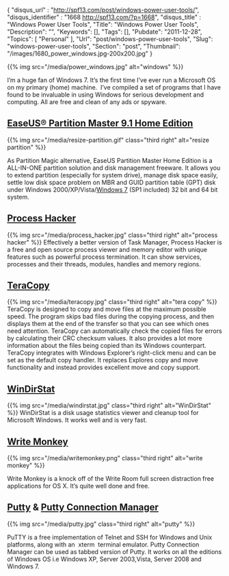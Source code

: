 {
	"disqus_url" : "http://spf13.com/post/windows-power-user-tools/",
	"disqus_identifier" : "1668 http://spf13.com/?p=1668",
	"disqus_title" : "Windows Power User Tools",
	"Title": "Windows Power User Tools",
	"Description": "",
	"Keywords": [],
	"Tags": [],
	"Pubdate": "2011-12-28",
	"Topics": [
		"Personal"
	],
	"Url": "post/windows-power-user-tools",
	"Slug": "windows-power-user-tools",
	"Section": "post",
	"Thumbnail": "/images/1680_power_windows.jpg-200x200.jpg"
}

{{% img src="/media/power_windows.jpg" alt="windows" %}}

I’m a huge fan of Windows 7. It’s the first time I’ve ever run a
Microsoft OS on my primary (home) machine.  I’ve compiled a set of
programs that I have found to be invaluable in using Windows for serious
development and computing. All are free and clean of any ads or spyware.

[EaseUS® Partition Master 9.1 Home Edition](http://www.partition-tool.com/personal.htm)
----------------------------------------------------------------------------------------

{{% img src="/media/resize-partition.gif" class="third right" alt="resize partition" %}}

As Partition Magic alternative, EaseUS Partition Master Home Edition is
a ALL-IN-ONE partition solution and disk management freeware. It allows
you to extend partition (especially for system drive), manage disk space
easily, settle low disk space problem on MBR and GUID partition table
(GPT) disk under Windows 2000/XP/Vista/[Windows
7](http://www.partition-tool.com/resource/resize-partition-windows-7.htm) (SP1
included) 32 bit and 64 bit system.


[Process Hacker](http://sourceforge.net/projects/processhacker/)
----------------------------------------------------------------

{{% img src="/media/process_hacker.jpg" class="third right" alt="process hacker" %}}
Effectively a better version of Task Manager, Process Hacker is a free
and open source process viewer and memory editor with unique features
such as powerful process termination. It can show services, processes
and their threads, modules, handles and memory regions.

[TeraCopy](http://www.codesector.com/teracopy.php)
--------------------------------------------------

{{% img src="/media/teracopy.jpg" class="third right" alt="tera copy" %}}
TeraCopy is designed to copy and move files at the maximum possible
speed. The program skips bad files during the copying process, and then
displays them at the end of the transfer so that you can see which ones
need attention. TeraCopy can automatically check the copied files for
errors by calculating their CRC checksum values. It also provides a lot
more information about the files being copied than its Windows
counterpart. TeraCopy integrates with Windows Explorer’s right-click
menu and can be set as the default copy handler. It replaces Explores
copy and move functionality and instead provides excellent move and copy
support.

[WinDirStat](http://windirstat.info/)
-------------------------------------

{{% img src="/media/windirstat.jpg" class="third right" alt="WinDirStat" %}}
WinDirStat is a disk usage statistics viewer and cleanup tool for
Microsoft Windows. It works well and is very fast.

[Write Monkey](http://writemonkey.com)
--------------------------------------

{{% img src="/media/writemonkey.png" class="third right" alt="write monkey" %}}

Write Monkey is a knock off of the Write Room full screen distraction
free applications for OS X. It’s quite well done and free.

[Putty](http://www.chiark.greenend.org.uk/~sgtatham/putty/) & [Putty Connection Manager](https://docs.google.com/uc?id=0B_NLCn3T52-0MjVkNDA1MmYtYjZhNi00NDQwLTg1YmUtNGNiMjUwZWFkYjQ5&export=download&hl=en_US)
--------------------------------------------------------------------------------------------------------------------------------------------------------------------------------------------------------------

{{% img src="/media/putty.jpg" class="third right" alt="putty" %}}

PuTTY is a free implementation of Telnet and SSH for Windows and Unix
platforms, along with an  xterm  terminal emulator. Putty Connection Manager can be used as tabbed
version of Putty. It works on all the editions of Windows OS i.e Windows
XP, Server 2003,Vista, Server 2008 and Windows 7.

